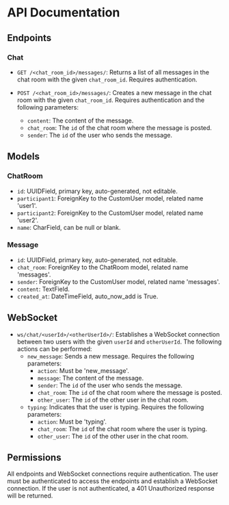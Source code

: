 # API Documentation

## Endpoints

### Chat

- `GET /<chat_room_id>/messages/`: Returns a list of all messages in the chat room with the given `chat_room_id`. Requires authentication.

- `POST /<chat_room_id>/messages/`: Creates a new message in the chat room with the given `chat_room_id`. Requires authentication and the following parameters:
  - `content`: The content of the message.
  - `chat_room`: The `id` of the chat room where the message is posted.
  - `sender`: The `id` of the user who sends the message.

## Models

### ChatRoom

- `id`: UUIDField, primary key, auto-generated, not editable.
- `participant1`: ForeignKey to the CustomUser model, related name 'user1'.
- `participant2`: ForeignKey to the CustomUser model, related name 'user2'.
- `name`: CharField, can be null or blank.

### Message

- `id`: UUIDField, primary key, auto-generated, not editable.
- `chat_room`: ForeignKey to the ChatRoom model, related name 'messages'.
- `sender`: ForeignKey to the CustomUser model, related name 'messages'.
- `content`: TextField.
- `created_at`: DateTimeField, auto_now_add is True.

## WebSocket

- `ws/chat/<userId>/<otherUserId>/`: Establishes a WebSocket connection between two users with the given `userId` and `otherUserId`. The following actions can be performed:
  - `new_message`: Sends a new message. Requires the following parameters:
    - `action`: Must be 'new_message'.
    - `message`: The content of the message.
    - `sender`: The `id` of the user who sends the message.
    - `chat_room`: The `id` of the chat room where the message is posted.
    - `other_user`: The `id` of the other user in the chat room.
  - `typing`: Indicates that the user is typing. Requires the following parameters:
    - `action`: Must be 'typing'.
    - `chat_room`: The `id` of the chat room where the user is typing.
    - `other_user`: The `id` of the other user in the chat room.

## Permissions

All endpoints and WebSocket connections require authentication. The user must be authenticated to access the endpoints and establish a WebSocket connection. If the user is not authenticated, a 401 Unauthorized response will be returned.